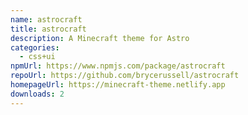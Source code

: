 ```yaml
---
name: astrocraft
title: astrocraft
description: A Minecraft theme for Astro
categories:
  - css+ui
npmUrl: https://www.npmjs.com/package/astrocraft
repoUrl: https://github.com/brycerussell/astrocraft
homepageUrl: https://minecraft-theme.netlify.app
downloads: 2
---
```

